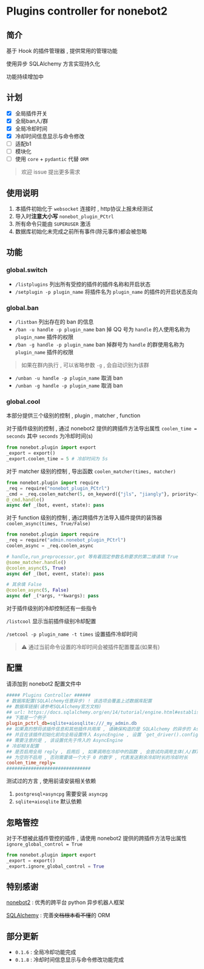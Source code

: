 # Plugins controller for nonebot2
## 简介

基于 Hook 的插件管理器 , 提供常用的管理功能

使用异步 SQLAlchemy 方言实现持久化

功能持续增加中

## 计划

- [X] 全局插件开关
- [X] 全局ban人/群
- [X] 全局冷却时间
- [X] 冷却时间信息显示与命令修改
- [ ] 适配b1
- [ ] 模块化
- [ ] 使用 `core` + `pydantic` 代替 `ORM`

> 欢迎 issue 提出更多需求

## 使用说明

1. 本插件初始化于 `websocket` 连接时 , http协议上报未经测试
2. 导入时**注意大小写** `nonebot_plugin_PCtrl`
3. 所有命令只能由 `SUPERUSER` 激活
4. 数据库初始化未完成之前所有事件(除元事件)都会被忽略

## 功能

### global.switch

- `/listplugins` 列出所有受控的插件的插件名称和开启状态
- `/setplugin -p plugin_name` 将插件名为 `plugin_name` 的插件的开启状态反向

### global.ban

- `/listban` 列出存在的 ban 的信息
- `/ban -u handle -p plugin_name` ban 掉 QQ 号为 `handle` 的人使用名称为 `plugin_name` 插件的权限
- `/ban -g handle -p plugin_name` ban 掉群号为 `handle` 的群使用名称为 `plugin_name` 插件的权限
> 如果在群内执行 , 可以省略参数 `-g` , 会自动识别为该群
- `/unban -u handle -p plugin_name` 取消 ban
- `/unban -g handle -p plugin_name` 取消 ban

### global.cool

本部分提供三个级别的控制 , plugin , matcher , function

对于插件级别的控制 , 通过 nonebot2 提供的跨插件方法导出属性 `coolen_time = seconds` 其中 `seconds` 为冷却时间(s)

```py
from nonebot.plugin import export
_export = export()
_export.coolen_time = 5 # 冷却时间为 5s
```

对于 matcher 级别的控制 , 导出函数 `coolen_matcher(times, matcher)`
```py
from nonebot.plugin import require
_req = require("nonebot_plugin_PCtrl")
_cmd = _req.coolen_matcher(5, on_keyword({"jls", "jiangly"}, priority=10)) # 对一个 matcher 启用冷却
@_cmd.handle()
async def _(bot, event, state): pass
```

对于 function 级别的控制 , 通过跨插件方法导入插件提供的装饰器 `coolen_async(times, True/False)`
```py
from nonebot.plugin import require
_req = require("admin.nonebot_plugin_PCtrl")
coolen_async = _req.coolen_async

# handle,run_preprocessor,got 等有着固定参数名称要求的第二维请填 True
@some_matcher.handle()
@coolen_async(5, True)
async def _(bot, event, state): pass

# 其余填 False
@coolen_async(5, False)
async def _(*args, **kwargs): pass
```

对于插件级别的冷却控制还有一些指令

`/listcool` 显示当前插件级别冷却配置

`/setcool -p plugin_name -t times` 设置插件冷却时间

> :warning: 通过当前命令设置的冷却时间会被插件配置覆盖(如果有)

## 配置
请添加到 nonebot2 配置文件中
```ini
##### Plugins Controller ######
# 数据库配置(SQLAlchemy任意异步) ! 该选项会覆盖上述数据库配置
## 数据库链接(请参考SQLAlchemy官方文档) 
## url: https://docs.sqlalchemy.org/en/14/tutorial/engine.html#establishing-connectivity-the-engine
## 下面是一个例子
plugin_pctrl_db=sqlite+aiosqlite:///_my_admin.db
## 如果真的想将该插件信息和其他插件共用库 , 请确保构造的是 SQLAlchemy 的异步的 AsyncEngine
## 并且在该插件初始化前向全局设置传入 AsyncEngine , 设置 `get_driver().config.AEngine = your_AsyncEngine`
## 需要注意的是 , 该设置优先于传入的 AsyncEngine
# 冷却相关配置
## 是否启用全局 reply , 启用后 , 如果调用在冷却中的函数 , 会尝试向调用主体(人/群)发送剩余冷却时长
## 为空则不启用 , 否则需要填一个大于 0 的数字 , 代表发送剩余冷却时长的冷却时长
coolen_time_reply=
###############################
```

测试过的方言 , 使用前请安装相关依赖 
1. `postgresql+asyncpg` 需要安装 `asyncpg`
2. `sqlite+aiosqlite` 默认依赖
## 忽略管控

对于不想被此插件管控的插件 , 请使用 nonebot2 提供的跨插件方法导出属性 `ignore_global_control = True`
```py
from nonebot.plugin import export
_export = export()
_export.ignore_global_control = True
```

## 特别感谢

[nonebot2](https://github.com/nonebot/nonebot2) : 优秀的跨平台 python 异步机器人框架

[SQLAlchemy](https://www.sqlalchemy.org/) : 完善~~文档根本看不懂~~的 ORM

## 部分更新

- `0.1.6` : 全局冷却功能完成
- `0.1.8` : 冷却时间信息显示与命令修改功能完成
